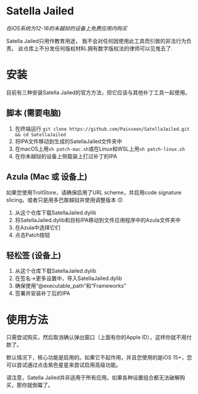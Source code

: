 # Satella Jailed
*在iOS系统为12-16的未越狱的设备上免费应用内购买*

Satella Jailed只用作教育用途， 我不会对任何因使用此工具而引致的非法行为负责。 此仓库上不分发任何版权材料.拥有数字版权法的律师可以见鬼去了.

# 安装
目前有三种安装Satella Jailed的官方方法，但它应该与其他补丁工具一起使用。

## 脚本 (需要电脑)
1. 在终端运行
     `git clone https://github.com/Paisseon/SatellaJailed.git && cd SatellaJailed`
2. 将IPA文件移动到生成的SatellaJailed文件夹中
3. 在macOS上用`sh patch-mac.sh`或在Linux和WSL上用`sh patch-linux.sh`
4. 在你未越狱的设备上侧载装上打过补丁的IPA

## Azula (Mac 或 设备上)
如果您使用TrollStore，请确保启用了URL scheme，并启用code signature slicing。或者只是用多巴胺越狱并使用调整版本 🙃

1. 从这个仓库下载SatellaJailed.dylib
2. 将SatellaJailed.dylib和目标IPA移动到文件应用程序中的Azula文件夹中
3. 在Azula中选择它们
4. 点击Patch按钮

## 轻松签 (设备上)
1. 从这个仓库下载SatellaJailed.dylib
2. 在签名->更多设置中，导入SatellaJailed.dylib
3. 确保使用“@executable\_path”和“Frameworks”
4. 签署并安装补丁后的IPA

# 使用方法
只需尝试购买，然后取消确认弹出窗口（上面有你的Apple ID），这样你就不用付款了。

默认情况下，核心功能是启用的。如果它不起作用，并且您使用的是iOS 15+，您可以尝试通过点击紫色星星来尝试启用高级功能。

请注意，Satella Jailed并非适用于所有应用。如果各种设置组合都无法破解购买，那你就倒霉了。
